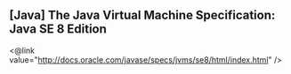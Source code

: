 ## [Java] The Java Virtual Machine Specification: Java SE 8 Edition

<@link value="http://docs.oracle.com/javase/specs/jvms/se8/html/index.html" />

